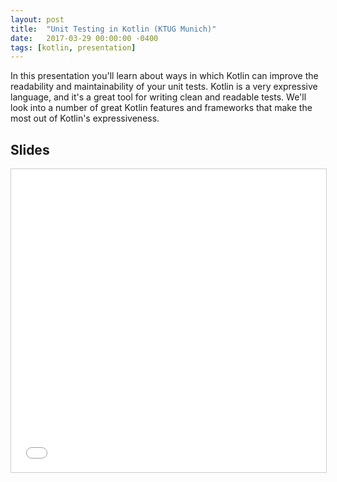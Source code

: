 ```yaml
---
layout: post
title:  "Unit Testing in Kotlin (KTUG Munich)"
date:   2017-03-29 00:00:00 -0400
tags: [kotlin, presentation]
---
```

In this presentation you'll learn about ways in which Kotlin can improve the readability and 
maintainability of your unit tests. Kotlin is a very expressive language, and it's a great tool for 
writing clean and readable tests. We'll look into a number of great Kotlin features and frameworks 
that make the most out of Kotlin's expressiveness. 

## Slides

<iframe 
  src="//www.slideshare.net/slideshow/embed_code/key/LX80s704zIirM0" 
  width="595" 
  height="485" 
  frameborder="0" 
  marginwidth="0" 
  marginheight="0" 
  scrolling="no" 
  style="border:1px solid #CCC; border-width:1px; margin-bottom:5px; max-width: 100%;" 
  allowfullscreen> 
</iframe>

